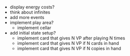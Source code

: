 - display energy costs?
- think about infinites
- add more events
- implement play area?
  - implement cellar
- add initial state setup?
  - implement card that gives N VP after playing N times
  - implement card that gives N VP if N cards in hand
  - implement card that gives N VP if N copies in hand
